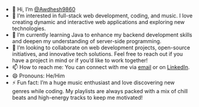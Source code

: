 - 👋 Hi, I’m [@Awdhesh9860](https://github.com/Awdhesh9860)
- 👀 I’m interested in full-stack web development, coding, and music. I love creating dynamic and interactive web applications and exploring new technologies.
- 🌱 I’m currently learning Java to enhance my backend development skills and deepen my understanding of server-side programming.
- 💞️ I’m looking to collaborate on web development projects, open-source initiatives, and innovative tech solutions. Feel free to reach out if you have a project in mind or if you’d like to work together!
- 📫 How to reach me: You can connect with me via [email](mailto:your-awdheskumar9860@gmail.com) or on [LinkedIn]([https://www.linkedin.com/in/your-profile](https://www.linkedin.com/in/awdhesh-kumar-27427424b/)).
- 😄 Pronouns: He/Him
- ⚡ Fun fact: I’m a huge music enthusiast and love discovering new genres while coding. My playlists are always packed with a mix of chill beats and high-energy tracks to keep me motivated!


<!---
Awdhesh9860/Awdhesh9860 is a ✨ special ✨ repository because its `README.md` (this file) appears on your GitHub profile.
You can click the Preview link to take a look at your changes.
--->
